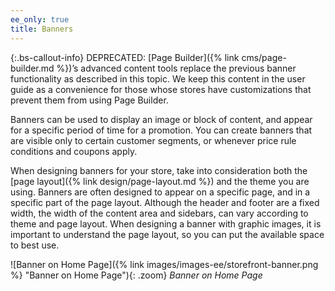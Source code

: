 ```yaml
---
ee_only: true
title: Banners
---
```


{:.bs-callout-info}
DEPRECATED: [Page Builder]({% link cms/page-builder.md %})’s advanced content tools replace the previous banner functionality as described in this topic. We keep this content in the user guide as a convenience for those whose stores have customizations that prevent them from using Page Builder.

Banners can be used to display an image or block of content, and appear for a specific period of time for a promotion. You can create banners that are visible only to certain customer segments, or whenever price rule conditions and coupons apply.

When designing banners for your store, take into consideration both the [page layout]({% link design/page-layout.md %}) and the theme you are using. Banners are often designed to appear on a specific page, and in a specific part of the page layout. Although the header and footer are a fixed width, the width of the content area and sidebars, can vary according to theme and page layout. When designing a banner with graphic images, it is important to understand the page layout, so you can put the available space to best use.

![Banner on Home Page]({% link images/images-ee/storefront-banner.png %} "Banner on Home Page"){: .zoom}
_Banner on Home Page_
